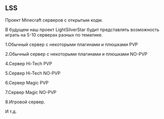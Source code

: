 LSS
---
Проект Minecraft серверов с открытым кодм.

В будущем наш проект LightSilverStar будит представлять возможность играть на 5-10 серверах разных по тематике.

1.Обычный сервер с некоторыми плагинами и плюшками PVP

2.Обычный сервер с некоторыми плагинами и плюшками NO-PVP

4.Сервер Hi-Tech PVP

5.Сервер Hi-Tech NO-PVP

6.Сервер Magic PVP

7.Сервер Magic NO-PVP

8.Игровой сервер.

И т.д.
